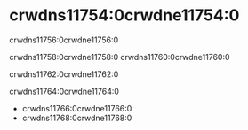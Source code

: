 # crwdns11754:0crwdne11754:0

crwdns11756:0crwdne11756:0

crwdns11758:0crwdne11758:0 crwdns11760:0crwdne11760:0

crwdns11762:0crwdne11762:0

crwdns11764:0crwdne11764:0

- crwdns11766:0crwdne11766:0
- crwdns11768:0crwdne11768:0